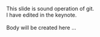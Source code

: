This slide is sound operation of git.<br/>
I have edited in the keynote.<br/>
<br/>
Body will be created here ...
